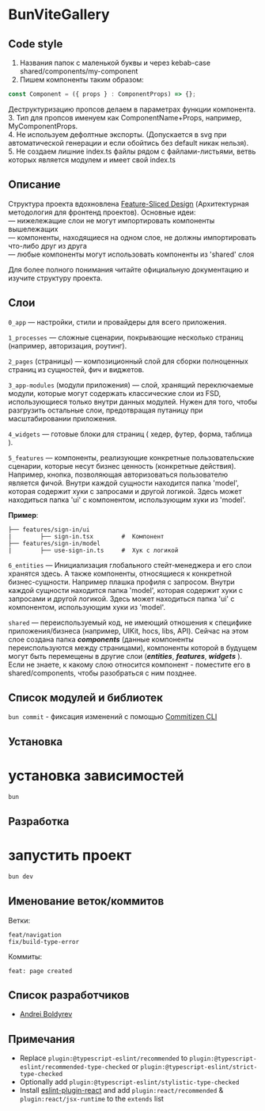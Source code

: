 # BunViteGallery

## Code style

1. Названия папок с маленькой буквы и через kebab-case shared/components/my-component
2. Пишем компоненты таким образом:
```js
const Component = ({ props } : ComponentProps) => {};
```
Деструктуризацию пропсов делаем в параметрах функции компонента.  
3. Тип для пропсов именуем как ComponentName+Props, например, MyComponentProps.  
4. Не используем дефолтные экспорты. (Допускается в svg при автоматической генерации и если обойтись без default никак нельзя).  
5. Не создаем лишние index.ts файлы рядом с файлами-листьями, ветвь которых является модулем и имеет свой index.ts  


## Описание

Структура проекта вдохновлена [Feature-Sliced Design](https://feature-sliced.design/ru/docs) (Архитектурная методология для фронтенд проектов).
Основные идеи:  
— нижележащие слои не могут импортировать компоненты вышележащих  
— компоненты, находящиеся на одном слое, не должны импортировать что-либо друг из друга  
— любые компоненты могут использовать компоненты из 'shared' слоя  

Для более полного понимания читайте официальную документацию и изучите структуру проекта.


## Слои

`0_app` — настройки, стили и провайдеры для всего приложения.

`1_processes` — сложные сценарии, покрывающие несколько страниц (например, авторизация, роутинг).

`2_pages` (страницы) — композиционный слой для сборки полноценных страниц из сущностей, фич и виджетов.

`3_app-modules` (модули приложения) — слой, хранящий переключаемые модули, которые могут содержать классические слои из FSD, использующиеся только внутри данных модулей.
Нужен для того, чтобы разгрузить остальные слои, предотвращая путаницу при масштабировании приложения.

`4_widgets` — готовые блоки для страниц ( хедер, футер, форма, таблица ).

`5_features` — компоненты, реализующие конкретные пользовательские сценарии, которые несут бизнес ценность (конкретные действия).
Например, кнопка, позволяющая авторизоваться пользователю является фичой.
Внутри каждой сущности находится папка 'model', которая содержит хуки с запросами и другой логикой.
Здесь может находиться папка 'ui' c компонентом, использующим хуки из 'model'.

**Пример**:

```
├── features/sign-in/ui
|        ├── sign-in.tsx        #  Компонент
├── features/sign-in/model
|        ├── use-sign-in.ts     #  Хук с логикой
```

`6_entities` —  Инициализация глобального стейт-менеджера и его слои хранятся здесь.
А также компоненты, относящиеся к конкретной бизнес-сущности. Например плашка профиля с запросом.
Внутри каждой сущности находится папка 'model', которая содержит хуки с запросами и другой логикой.
Здесь может находиться папка 'ui' c компонентом, использующим хуки из 'model'.


`shared` — переиспользуемый код, не имеющий отношения к специфике приложения/бизнеса (например, UIKit, hocs, libs, API).
Сейчас на этом слое создана папка **_components_** (данные компоненты переиспользуются между страницами), компоненты которой в будущем могут быть перемещены в другие слои (**_entities_**, **_features_**, **_widgets_** ).
Если не знаете, к какому слою относится компонент - поместите его в shared/components, чтобы разобраться с ним позднее.

## Список модулей и библиотек

`bun commit` - фиксация изменений с помощью [Commitizen CLI](https://github.com/commitizen/cz-cli)


## Установка

# установка зависимостей
```bash
bun
```


## Разработка

# запустить проект
```bash
bun dev
```


## Именование веток/коммитов

Ветки:

```
feat/navigation
fix/build-type-error
```

Коммиты:

```
feat: page created
```

[//]: # (## Документация)

[//]: # ()

## Список разработчиков

- [Andrei Boldyrev](https://gitlab.com/bldyrevand)

## Примечания

- Replace `plugin:@typescript-eslint/recommended` to `plugin:@typescript-eslint/recommended-type-checked` or `plugin:@typescript-eslint/strict-type-checked`
- Optionally add `plugin:@typescript-eslint/stylistic-type-checked`
- Install [eslint-plugin-react](https://github.com/jsx-eslint/eslint-plugin-react) and add `plugin:react/recommended` & `plugin:react/jsx-runtime` to the `extends` list
